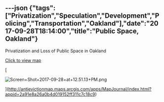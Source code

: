 ---json
{"tags":["Privatization","Speculation","Development","Policing","Transportation","Oakland"],"date":"2017-09-28T18:14:00","title":"Public Space, Oakland"}
---

Privatization and Loss of Public Space in Oakland

[Click to view map](http://antievictionmap.maps.arcgis.com/apps/MapJournal/index.html?appid=2a91e8a26a0b4d019152ff311c7c18c9)

[

![Screen+Shot+2017-09-28+at+12.51.13+PM.png](/assets/uploads/Screen%2BShot%2B2017-09-28%2Bat%2B12.51.13%2BPM.png)

](http://antievictionmap.maps.arcgis.com/apps/MapJournal/index.html?appid=2a91e8a26a0b4d019152ff311c7c18c9)